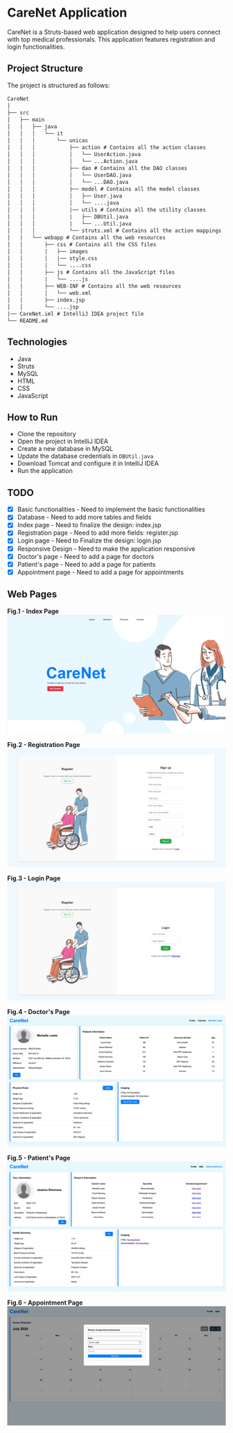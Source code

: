 # CareNet Application

CareNet is a Struts-based web application designed to help users connect with top medical professionals. This application features registration and login functionalities.

## Project Structure

The project is structured as follows:

```
CareNet
│
├── src
│   ├── main
│   │   ├── java
│   │   │   └── it
│   │   │       └── unicas
│   │   │           ├── action # Contains all the action classes
│   │   │           │   └── UserAction.java
│   │   │           │   └── ...Action.java
│   │   │           ├── dao # Contains all the DAO classes
│   │   │           │   └── UserDAO.java
│   │   │           │   └── ...DAO.java
│   │   │           ├── model # Contains all the model classes
│   │   │           │   ├── User.java
│   │   │           │   └── ....java
│   │   │           |── utils # Contains all the utility classes
│   │   │           |   ├── DBUtil.java
│   │   │           |   └── ...Util.java
│   │   │           └── struts.xml # Contains all the action mappings
│   │   └── webapp # Contains all the web resources
│   │       ├── css # Contains all the CSS files
│   │       |   ├── images
│   │       │   |── style.css
│   │       |   └── ....css
│   │       ├── js # Contains all the JavaScript files
│   │       |   └── ....js
│   │       ├── WEB-INF # Contains all the web resources
│   │       │   └── web.xml
│   │       ├── index.jsp
│   │       └── ....jsp
|── CareNet.iml # IntelliJ IDEA project file
└── README.md
```


## Technologies

- Java
- Struts
- MySQL
- HTML
- CSS
- JavaScript

## How to Run
- Clone the repository
- Open the project in IntelliJ IDEA
- Create a new database in MySQL
- Update the database credentials in `DBUtil.java`
- Download Tomcat and configure it in IntelliJ IDEA
- Run the application

## TODO

- [x] Basic functionalities - Need to implement the basic functionalities
- [x] Database - Need to add more tables and fields
- [x] Index page - Need to finalize the design: index.jsp
- [x] Registration page - Need to add more fields: register.jsp
- [x] Login page - Need to Finalize the design: login.jsp
- [x] Responsive Design - Need to make the application responsive
- [x] Doctor's page - Need to add a page for doctors
- [x] Patient's page - Need to add a page for patients
- [x] Appointment page - Need to add a page for appointments

## Web Pages

**Fig.1 - Index Page**  
![Index page](./images/homepage.png)

**Fig.2 - Registration Page**  
![Registration page](./images/signuppage.png)

**Fig.3 - Login Page**  
![Login page](./images/loginpage.png)

**Fig.4 - Doctor's Page**  
![Doctor's page](./images/doctorpage.png)

**Fig.5 - Patient's Page**  
![Patient's page](./images/patientpage.png)

**Fig.6 - Appointment Page**  
![Appointment page](./images/appointmentpage.png)
